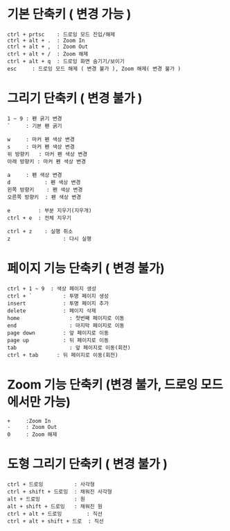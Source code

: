 # 기본 단축키 ( 변경 가능 )
```
ctrl + prtsc	: 드로잉 모드 진입/해제
ctrl + alt + .	: Zoom In  
ctrl + alt + ,	: Zoom Out
ctrl + alt + /	: Zoom 해제
ctrl + alt + q	: 드로잉 화면 숨기기/보이기
esc		: 드로잉 모드 해제 ( 변경 불가 ), Zoom 해제( 변경 불가 )
```
# 그리기 단축키 ( 변경 불가 )
```
1 ~ 9 : 펜 굵기 변경
`     : 기본 펜 굵기
```
```
w     : 마커 펜 색상 변경
s     : 마커 펜 색상 변경
위 방향키   : 마커 펜 색상 변경
아래 방향키 : 마커 펜 색상 변경
```
```
a     : 펜 색상 변경
d			: 펜 색상 변경 
왼쪽 방향키    : 펜 색상 변경
오른쪽 방향키  : 펜 색상 변경
```
```
e         : 부분 지우기(지우개)
ctrl + e  : 전체 지우기
```
```
ctrl + z	: 실행 취소 
z				  : 다시 실행 
```
# 페이지 기능 단축키 ( 변경 불가)
```
ctrl + 1 ~ 9  : 색상 페이지 생성
ctrl + `		  : 투명 페이지 생성
insert			  : 투명 페이지 추가 
delete			  : 페이지 삭제
home			    : 첫번째 페이지로 이동
end				    : 마지막 페이지로 이동
page down		  : 앞 페이지로 이동 
page up			  : 뒤 페이지로 이동 
tab				    : 앞 페이지로 이동(회전)
ctrl + tab		: 뒤 페이지로 이동(회전)
```
# Zoom 기능 단축키 (변경 불가, 드로잉 모드에서만 가능)
```
+     :Zoom In 
-     : Zoom Out 
0     : Zoom 해제 
```
# 도형 그리기 단축키 ( 변경 불가 )
```
ctrl + 드로잉          : 사각형
ctrl + shift + 드로잉  : 채워진 사각형
alt + 드로잉           : 원
alt + shift + 드로잉   : 채워진 원
ctrl + alt + 드로잉        : 직선
ctrl + alt + shift + 드로  : 직선
```
